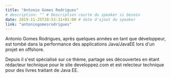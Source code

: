 ```yaml
---
title: "Antonio Gomes Rodrigues"
# description: "" # Description courte du speaker si besoin
date: 2019-11-25T20:53:31+01:00 # date d'ajout du speaker
link: "antoniogomesrodrigues"
---
```

Antonio Gomes Rodrigues, après quelques années en tant que développeur, est tombé dans la performance des applications Java/JavaEE lors d'un projet en offshore.

Depuis il s'est spécialisé sur ce thème, partage ses découvertes en étant rédacteur technique pour le site developpez.com et est relecteur technique pour des livres traitant de Java EE.